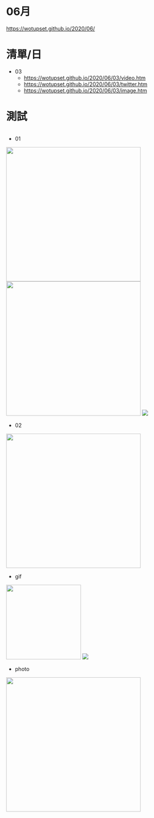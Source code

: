 # 06月
https://wotupset.github.io/2020/06/

# 清單/日
+ 03
  + https://wotupset.github.io/2020/06/03/video.htm 
  + https://wotupset.github.io/2020/06/03/twitter.htm  
  + https://wotupset.github.io/2020/06/03/image.htm 
  
# 測試
<img src="" width="auto" height="auto">


+ 01
<img src="https://i.imgur.com/hfI7krm.png" width="360" height="auto">
<img src="https://i.imgur.com/sQGuZYM.jpg" width="360" height="auto">
<img src="https://i.imgur.com/CpGiD4l.png" width="auto" height="auto">


+ 02
<img src="https://i.imgur.com/mkmgInT.jpg" width="360" height="auto">


+ gif
<img src="https://i.imgur.com/Zflf0AH.gif" width="200" height="auto">
<img src="https://i.imgur.com/emHFrkr.gif" width="auto" height="auto">

+ photo
<img src="https://i.imgur.com/qkZkBKo.jpg" width="360" height="auto">

